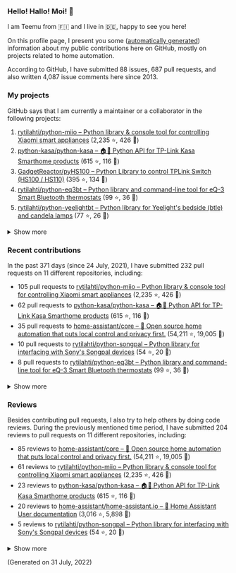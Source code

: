 
<!-- {'rateLimit': {'cost': 1, 'remaining': 4990, 'resetAt': '2022-07-31T04:06:49Z'}, 'user': {'twitterUsername': None, 'createdAt': '2013-02-26T14:57:51Z', 'commitComments': {'totalCount': 32}, 'issueComments': {'totalCount': 4087}, 'issues': {'totalCount': 88}, 'pullRequests': {'totalCount': 687}, 'contributionsCollection': {'totalCommitContributions': 273, 'totalIssueContributions': 20, 'totalPullRequestContributions': 232, 'totalPullRequestReviewContributions': 204, 'totalRepositoriesWithContributedCommits': 11, 'totalRepositoriesWithContributedPullRequestReviews': 9, 'totalRepositoriesWithContributedPullRequests': 11, 'startedAt': '2021-07-24T22:00:00Z', 'endedAt': '2022-07-31T21:59:59Z', 'totalRepositoriesWithContributedIssues': 5, 'repositoryContributions': {'totalCount': 3}, 'pullRequestContributions': {'totalCount': 232}, 'pullRequestContributionsByRepository': [{'contributions': {'totalCount': 105}, 'repository': {'nameWithOwner': 'rytilahti/python-miio', 'url': 'https://github.com/rytilahti/python-miio', 'stargazerCount': 2235, 'description': 'Python library & console tool for controlling Xiaomi smart appliances', 'forkCount': 426}}, {'contributions': {'totalCount': 62}, 'repository': {'nameWithOwner': 'python-kasa/python-kasa', 'url': 'https://github.com/python-kasa/python-kasa', 'stargazerCount': 615, 'description': '🏠🤖 Python API for TP-Link Kasa Smarthome products', 'forkCount': 116}}, {'contributions': {'totalCount': 35}, 'repository': {'nameWithOwner': 'home-assistant/core', 'url': 'https://github.com/home-assistant/core', 'stargazerCount': 54211, 'description': ':house_with_garden: Open source home automation that puts local control and privacy first.', 'forkCount': 19005}}, {'contributions': {'totalCount': 10}, 'repository': {'nameWithOwner': 'rytilahti/python-songpal', 'url': 'https://github.com/rytilahti/python-songpal', 'stargazerCount': 54, 'description': "Python library for interfacing with Sony's Songpal devices", 'forkCount': 20}}, {'contributions': {'totalCount': 8}, 'repository': {'nameWithOwner': 'rytilahti/python-eq3bt', 'url': 'https://github.com/rytilahti/python-eq3bt', 'stargazerCount': 99, 'description': 'Python library and command-line tool for eQ-3 Smart Bluetooth thermostats', 'forkCount': 36}}, {'contributions': {'totalCount': 4}, 'repository': {'nameWithOwner': 'home-assistant/home-assistant.io', 'url': 'https://github.com/home-assistant/home-assistant.io', 'stargazerCount': 3016, 'description': ':blue_book: Home Assistant User documentation', 'forkCount': 5898}}, {'contributions': {'totalCount': 3}, 'repository': {'nameWithOwner': 'rytilahti/homeassistant-upnp-availability', 'url': 'https://github.com/rytilahti/homeassistant-upnp-availability', 'stargazerCount': 11, 'description': 'UPnP Availability sensor for Home Assistant', 'forkCount': 5}}, {'contributions': {'totalCount': 2}, 'repository': {'nameWithOwner': 'SoCo/SoCo', 'url': 'https://github.com/SoCo/SoCo', 'stargazerCount': 1329, 'description': 'SoCo (Sonos Controller) is a Python project that allows you to programmatically control Sonos speakers.', 'forkCount': 223}}, {'contributions': {'totalCount': 1}, 'repository': {'nameWithOwner': 'home-assistant/frontend', 'url': 'https://github.com/home-assistant/frontend', 'stargazerCount': 2476, 'description': ':lollipop: Frontend for Home Assistant', 'forkCount': 1699}}, {'contributions': {'totalCount': 1}, 'repository': {'nameWithOwner': 'home-assistant/developers.home-assistant', 'url': 'https://github.com/home-assistant/developers.home-assistant', 'stargazerCount': 159, 'description': 'Developers website for Home Assistant.', 'forkCount': 560}}, {'contributions': {'totalCount': 1}, 'repository': {'nameWithOwner': 'StevenLooman/async_upnp_client', 'url': 'https://github.com/StevenLooman/async_upnp_client', 'stargazerCount': 35, 'description': 'Async UPnP Client for Python', 'forkCount': 27}}], 'issueContributions': {'totalCount': 20}, 'pullRequestReviewContributionsByRepository': [{'contributions': {'totalCount': 85}, 'repository': {'description': ':house_with_garden: Open source home automation that puts local control and privacy first.', 'nameWithOwner': 'home-assistant/core', 'url': 'https://github.com/home-assistant/core', 'stargazerCount': 54211, 'forkCount': 19005}}, {'contributions': {'totalCount': 61}, 'repository': {'description': 'Python library & console tool for controlling Xiaomi smart appliances', 'nameWithOwner': 'rytilahti/python-miio', 'url': 'https://github.com/rytilahti/python-miio', 'stargazerCount': 2235, 'forkCount': 426}}, {'contributions': {'totalCount': 23}, 'repository': {'description': '🏠🤖 Python API for TP-Link Kasa Smarthome products', 'nameWithOwner': 'python-kasa/python-kasa', 'url': 'https://github.com/python-kasa/python-kasa', 'stargazerCount': 615, 'forkCount': 116}}, {'contributions': {'totalCount': 20}, 'repository': {'description': ':blue_book: Home Assistant User documentation', 'nameWithOwner': 'home-assistant/home-assistant.io', 'url': 'https://github.com/home-assistant/home-assistant.io', 'stargazerCount': 3016, 'forkCount': 5898}}, {'contributions': {'totalCount': 5}, 'repository': {'description': "Python library for interfacing with Sony's Songpal devices", 'nameWithOwner': 'rytilahti/python-songpal', 'url': 'https://github.com/rytilahti/python-songpal', 'stargazerCount': 54, 'forkCount': 20}}, {'contributions': {'totalCount': 4}, 'repository': {'description': 'Developers website for Home Assistant.', 'nameWithOwner': 'home-assistant/developers.home-assistant', 'url': 'https://github.com/home-assistant/developers.home-assistant', 'stargazerCount': 159, 'forkCount': 560}}, {'contributions': {'totalCount': 3}, 'repository': {'description': 'Python library and command-line tool for eQ-3 Smart Bluetooth thermostats', 'nameWithOwner': 'rytilahti/python-eq3bt', 'url': 'https://github.com/rytilahti/python-eq3bt', 'stargazerCount': 99, 'forkCount': 36}}, {'contributions': {'totalCount': 2}, 'repository': {'description': 'SoCo (Sonos Controller) is a Python project that allows you to programmatically control Sonos speakers.', 'nameWithOwner': 'SoCo/SoCo', 'url': 'https://github.com/SoCo/SoCo', 'stargazerCount': 1329, 'forkCount': 223}}, {'contributions': {'totalCount': 1}, 'repository': {'description': 'UPnP Availability sensor for Home Assistant', 'nameWithOwner': 'rytilahti/homeassistant-upnp-availability', 'url': 'https://github.com/rytilahti/homeassistant-upnp-availability', 'stargazerCount': 11, 'forkCount': 5}}]}, 'followers': {'totalCount': 204}, 'repositories': {'nodes': [{'description': 'Python library & console tool for controlling Xiaomi smart appliances', 'stargazerCount': 2235, 'name': 'python-miio', 'nameWithOwner': 'rytilahti/python-miio', 'forkCount': 426, 'url': 'https://github.com/rytilahti/python-miio'}, {'description': '🏠🤖 Python API for TP-Link Kasa Smarthome products', 'stargazerCount': 615, 'name': 'python-kasa', 'nameWithOwner': 'python-kasa/python-kasa', 'forkCount': 116, 'url': 'https://github.com/python-kasa/python-kasa'}, {'description': 'Python Library to control TPLink Switch (HS100 / HS110)', 'stargazerCount': 395, 'name': 'pyHS100', 'nameWithOwner': 'GadgetReactor/pyHS100', 'forkCount': 134, 'url': 'https://github.com/GadgetReactor/pyHS100'}, {'description': 'Python library and command-line tool for eQ-3 Smart Bluetooth thermostats', 'stargazerCount': 99, 'name': 'python-eq3bt', 'nameWithOwner': 'rytilahti/python-eq3bt', 'forkCount': 36, 'url': 'https://github.com/rytilahti/python-eq3bt'}, {'description': "Python library for Yeelight's bedside (btle) and candela lamps", 'stargazerCount': 77, 'name': 'python-yeelightbt', 'nameWithOwner': 'rytilahti/python-yeelightbt', 'forkCount': 26, 'url': 'https://github.com/rytilahti/python-yeelightbt'}, {'description': "Python library for interfacing with Sony's Songpal devices", 'stargazerCount': 54, 'name': 'python-songpal', 'nameWithOwner': 'rytilahti/python-songpal', 'forkCount': 20, 'url': 'https://github.com/rytilahti/python-songpal'}, {'description': 'Control your Home Assistant media players from your desktop using MPRIS', 'stargazerCount': 14, 'name': 'homeassistant-mpris-bridge', 'nameWithOwner': 'rytilahti/homeassistant-mpris-bridge', 'forkCount': 0, 'url': 'https://github.com/rytilahti/homeassistant-mpris-bridge'}, {'description': 'Python library for accessing ubus over JSON-RPC', 'stargazerCount': 14, 'name': 'python-ubus', 'nameWithOwner': 'rytilahti/python-ubus', 'forkCount': 10, 'url': 'https://github.com/rytilahti/python-ubus'}, {'description': 'UPnP Availability sensor for Home Assistant', 'stargazerCount': 11, 'name': 'homeassistant-upnp-availability', 'nameWithOwner': 'rytilahti/homeassistant-upnp-availability', 'forkCount': 5, 'url': 'https://github.com/rytilahti/homeassistant-upnp-availability'}, {'description': 'Everything you ever wanted to know about caching resolvers but were afraid to ask', 'stargazerCount': 5, 'name': 'ripe-hackathon-dns-caching', 'nameWithOwner': 'DNS-OARC/ripe-hackathon-dns-caching', 'forkCount': 2, 'url': 'https://github.com/DNS-OARC/ripe-hackathon-dns-caching'}, {'description': 'Python interface for intel_nuc_led kernel driver', 'stargazerCount': 2, 'name': 'python-nucled', 'nameWithOwner': 'rytilahti/python-nucled', 'forkCount': 1, 'url': 'https://github.com/rytilahti/python-nucled'}, {'description': None, 'stargazerCount': 0, 'name': 'rytilahti', 'nameWithOwner': 'rytilahti/rytilahti', 'forkCount': 0, 'url': 'https://github.com/rytilahti/rytilahti'}]}, 'organizations': {'nodes': [{'url': 'https://github.com/home-assistant', 'viewerIsAMember': True, 'name': 'Home Assistant'}, {'url': 'https://github.com/python-kasa', 'viewerIsAMember': True, 'name': 'python-kasa'}]}}} -->
### Hello! Hallo! Moi! 👋

I am Teemu from 🇫🇮 and I live in 🇩🇪, happy to see you here!

On this profile page, I present you some ([automatically generated](https://github.com/rytilahti/rytilahti)) information about my public contributions here on GitHub, 
mostly on projects related to home automation.

According to GitHub, I have submitted 88 issues, 687 pull requests,
and also written 4,087 issue comments here since 2013.


### My projects

GitHub says that I am currently a maintainer or a collaborator in the following projects:

1. [rytilahti/python-miio – Python library & console tool for controlling Xiaomi smart appliances](https://github.com/rytilahti/python-miio) (2,235 ⭐️, 426 🍴)
2. [python-kasa/python-kasa – 🏠🤖 Python API for TP-Link Kasa Smarthome products](https://github.com/python-kasa/python-kasa) (615 ⭐️, 116 🍴)
3. [GadgetReactor/pyHS100 – Python Library to control TPLink Switch (HS100 / HS110)](https://github.com/GadgetReactor/pyHS100) (395 ⭐️, 134 🍴)
4. [rytilahti/python-eq3bt – Python library and command-line tool for eQ-3 Smart Bluetooth thermostats](https://github.com/rytilahti/python-eq3bt) (99 ⭐️, 36 🍴)
5. [rytilahti/python-yeelightbt – Python library for Yeelight's bedside (btle) and candela lamps](https://github.com/rytilahti/python-yeelightbt) (77 ⭐️, 26 🍴)

<details><summary>Show more</summary><p>

6. [rytilahti/python-songpal – Python library for interfacing with Sony's Songpal devices](https://github.com/rytilahti/python-songpal) (54 ⭐️, 20 🍴)
7. [rytilahti/homeassistant-mpris-bridge – Control your Home Assistant media players from your desktop using MPRIS](https://github.com/rytilahti/homeassistant-mpris-bridge) (14 ⭐️, 0 🍴)
8. [rytilahti/python-ubus – Python library for accessing ubus over JSON-RPC](https://github.com/rytilahti/python-ubus) (14 ⭐️, 10 🍴)
9. [rytilahti/homeassistant-upnp-availability – UPnP Availability sensor for Home Assistant](https://github.com/rytilahti/homeassistant-upnp-availability) (11 ⭐️, 5 🍴)
10. [DNS-OARC/ripe-hackathon-dns-caching – Everything you ever wanted to know about caching resolvers but were afraid to ask](https://github.com/DNS-OARC/ripe-hackathon-dns-caching) (5 ⭐️, 2 🍴)
11. [rytilahti/python-nucled – Python interface for intel_nuc_led kernel driver](https://github.com/rytilahti/python-nucled) (2 ⭐️, 1 🍴)
</p></details>

### Recent contributions

In the past 371 days (since 24 July, 2021), I have submitted 232 pull requests on 11 different repositories, including:
* 105 pull requests to [rytilahti/python-miio – Python library & console tool for controlling Xiaomi smart appliances](https://github.com/rytilahti/python-miio) (2,235 ⭐️, 426 🍴)
* 62 pull requests to [python-kasa/python-kasa – 🏠🤖 Python API for TP-Link Kasa Smarthome products](https://github.com/python-kasa/python-kasa) (615 ⭐️, 116 🍴)
* 35 pull requests to [home-assistant/core – :house_with_garden: Open source home automation that puts local control and privacy first.](https://github.com/home-assistant/core) (54,211 ⭐️, 19,005 🍴)
* 10 pull requests to [rytilahti/python-songpal – Python library for interfacing with Sony's Songpal devices](https://github.com/rytilahti/python-songpal) (54 ⭐️, 20 🍴)
* 8 pull requests to [rytilahti/python-eq3bt – Python library and command-line tool for eQ-3 Smart Bluetooth thermostats](https://github.com/rytilahti/python-eq3bt) (99 ⭐️, 36 🍴)

<details><summary>Show more</summary><p>

* 4 pull requests to [home-assistant/home-assistant.io – :blue_book: Home Assistant User documentation](https://github.com/home-assistant/home-assistant.io) (3,016 ⭐️, 5,898 🍴)
* 3 pull requests to [rytilahti/homeassistant-upnp-availability – UPnP Availability sensor for Home Assistant](https://github.com/rytilahti/homeassistant-upnp-availability) (11 ⭐️, 5 🍴)
* 2 pull requests to [SoCo/SoCo – SoCo (Sonos Controller) is a Python project that allows you to programmatically control Sonos speakers.](https://github.com/SoCo/SoCo) (1,329 ⭐️, 223 🍴)
* 1 pull requests to [home-assistant/frontend – :lollipop: Frontend for Home Assistant](https://github.com/home-assistant/frontend) (2,476 ⭐️, 1,699 🍴)
* 1 pull requests to [home-assistant/developers.home-assistant – Developers website for Home Assistant.](https://github.com/home-assistant/developers.home-assistant) (159 ⭐️, 560 🍴)
* 1 pull requests to [StevenLooman/async_upnp_client – Async UPnP Client for Python](https://github.com/StevenLooman/async_upnp_client) (35 ⭐️, 27 🍴)
</p></details>


### Reviews

Besides contributing pull requests, I also try to help others by doing code reviews.
During the previously mentioned time period, I have submitted 204 reviews to pull requests on 11 different repositories, including:
* 85 reviews to [home-assistant/core – :house_with_garden: Open source home automation that puts local control and privacy first.](https://github.com/home-assistant/core) (54,211 ⭐️, 19,005 🍴)
* 61 reviews to [rytilahti/python-miio – Python library & console tool for controlling Xiaomi smart appliances](https://github.com/rytilahti/python-miio) (2,235 ⭐️, 426 🍴)
* 23 reviews to [python-kasa/python-kasa – 🏠🤖 Python API for TP-Link Kasa Smarthome products](https://github.com/python-kasa/python-kasa) (615 ⭐️, 116 🍴)
* 20 reviews to [home-assistant/home-assistant.io – :blue_book: Home Assistant User documentation](https://github.com/home-assistant/home-assistant.io) (3,016 ⭐️, 5,898 🍴)
* 5 reviews to [rytilahti/python-songpal – Python library for interfacing with Sony's Songpal devices](https://github.com/rytilahti/python-songpal) (54 ⭐️, 20 🍴)

<details><summary>Show more</summary><p>

* 4 reviews to [home-assistant/developers.home-assistant – Developers website for Home Assistant.](https://github.com/home-assistant/developers.home-assistant) (159 ⭐️, 560 🍴)
* 3 reviews to [rytilahti/python-eq3bt – Python library and command-line tool for eQ-3 Smart Bluetooth thermostats](https://github.com/rytilahti/python-eq3bt) (99 ⭐️, 36 🍴)
* 2 reviews to [SoCo/SoCo – SoCo (Sonos Controller) is a Python project that allows you to programmatically control Sonos speakers.](https://github.com/SoCo/SoCo) (1,329 ⭐️, 223 🍴)
* 1 reviews to [rytilahti/homeassistant-upnp-availability – UPnP Availability sensor for Home Assistant](https://github.com/rytilahti/homeassistant-upnp-availability) (11 ⭐️, 5 🍴)
</p></details>

(Generated on 31 July, 2022)
